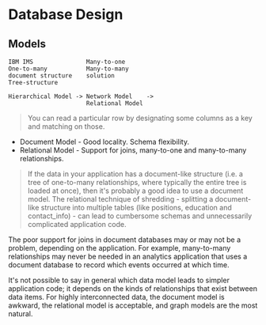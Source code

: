 # Database Design

## Models

```
IBM IMS               Many-to-one
One-to-many           Many-to-many
document structure    solution
Tree-structure

Hierarchical Model -> Network Model    ->
                      Relational Model
```

> You can read a particular row by designating some columns as a key and matching on those.

* Document Model - Good locality. Schema flexibility.
* Relational Model - Support for joins, many-to-one and many-to-many relationships.

> If the data in your application has a document-like structure (i.e. a tree of one-to-many relationships, where typically the entire tree is loaded at once), then it's probably a good idea to use a document model. The relational technique of shredding - splitting a document-like structure into multiple tables (like positions, education and contact_info) - can lead to cumbersome schemas and unnecessarily complicated application code.

The poor support for joins in document databases may or may not be a problem, depending on the application. For example, many-to-many relationships may never be needed in an analytics application that uses a document database to record which events occurred at which time.

It's not possible to say in general which data model leads to simpler application code; it depends on the kinds of relationships that exist between data items. For highly interconnected data, the document model is awkward, the relational model is acceptable, and graph models are the most natural.